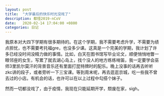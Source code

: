 ```yaml
---
layout: post
title:  "大学最后的快乐时光没戏了"
description: 都怪2019-nCoV
date:   2020-02-14 17:04:00 +0800
categories: 日记
---
```

我原本对大四下学期有很多期待的。在这个学期，我不需要考虑升学，不需要为绩点担忧，也不需要考托福gre，也没多少课。这真是一个完美的学期，我计划了许多已经没时间没精力做的事情。比如，白天在图书馆写毕业论文，顺便悄悄地瞥一眼邻座的女生，写累了就去湖心岛上，找个没人的地方练练哨笛，我一定要学会巫师3里凯尔莫汗的背景音乐还有里面打昆特牌时的配乐。晚上没事的话再去听听zkc讲的段子，或者旁听一下三宝课。等到周末呢，再去逛逛京城，吃一些我不曾去过的小店。有机会的话，也许可以在以上过程中勾搭个妹子。

然而一切都没戏了，由于疫情，我现在只能延期开学，颓废在家，sigh。